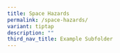 ```yaml
---
title: Space Hazards
permalink: /space-hazards/
variant: tiptap
description: ""
third_nav_title: Example Subfolder
---
```

<p></p>